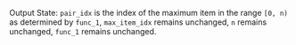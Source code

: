 Output State: `pair_idx` is the index of the maximum item in the range `[0, n)` as determined by `func_1`, `max_item_idx` remains unchanged, `n` remains unchanged, `func_1` remains unchanged.